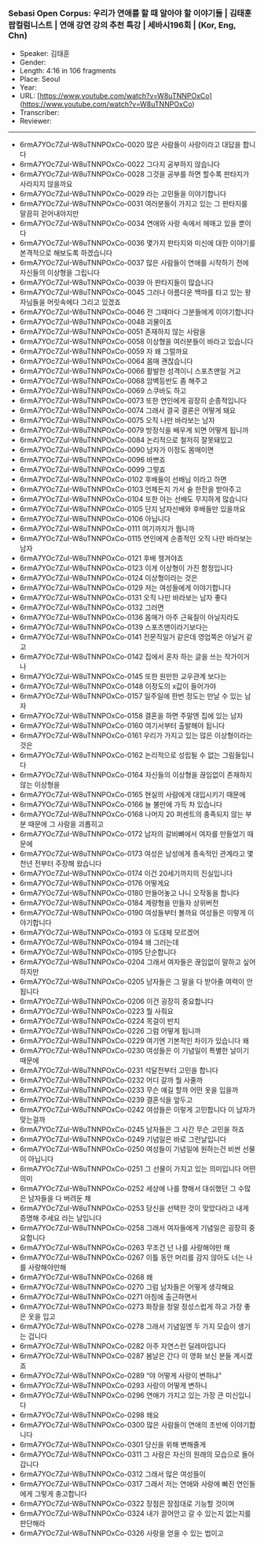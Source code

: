 ### Sebasi Open Corpus: 우리가 연애를 할 때 알아야 할 이야기들 | 김태훈 팝컬럼니스트 | 연애 강연 강의 추천 특강 | 세바시196회 | (Kor, Eng, Chn)

- Speaker: 김태훈
- Gender: 
- Length: 4:16 in 106 fragments
- Place: Seoul
- Year: 
- URL: [https://www.youtube.com/watch?v=W8uTNNPOxCo] (https://www.youtube.com/watch?v=W8uTNNPOxCo)
- Transcriber: 
- Reviewer: 

---

- 6rmA7YOc7ZuI-W8uTNNPOxCo-0020 많은 사람들이 사랑이라고 대답을 합니다
- 6rmA7YOc7ZuI-W8uTNNPOxCo-0022 그다지 공부하지 않습니다
- 6rmA7YOc7ZuI-W8uTNNPOxCo-0028 그것을 공부를 하면 할수록 판타지가 사라지지 않을까요
- 6rmA7YOc7ZuI-W8uTNNPOxCo-0029 라는 고민들을 이야기합니다
- 6rmA7YOc7ZuI-W8uTNNPOxCo-0031 여러분들이 가지고 있는 그 판타지를 말끔히 걷어내야지만
- 6rmA7YOc7ZuI-W8uTNNPOxCo-0034 연애와 사랑 속에서 헤매고 있을 뿐이다
- 6rmA7YOc7ZuI-W8uTNNPOxCo-0036 몇가지 판타지와 미신에 대한 이야기를 본격적으로 해보도록 하겠습니다
- 6rmA7YOc7ZuI-W8uTNNPOxCo-0037 많은 사람들이 연애를 시작하기 전에 자신들의 이상형을 그립니다
- 6rmA7YOc7ZuI-W8uTNNPOxCo-0039 아 판타지들이 많습니다
- 6rmA7YOc7ZuI-W8uTNNPOxCo-0045 그러나 아름다운 백마를 타고 있는 왕자님들을 머릿속에다 그리고 있겠죠
- 6rmA7YOc7ZuI-W8uTNNPOxCo-0046 전 그때마다 그분들에게 이야기합니다
- 6rmA7YOc7ZuI-W8uTNNPOxCo-0048 괴물이죠
- 6rmA7YOc7ZuI-W8uTNNPOxCo-0051 존재하지 않는 사람을
- 6rmA7YOc7ZuI-W8uTNNPOxCo-0058 이상형을 여러분들이 바라고 있습니다
- 6rmA7YOc7ZuI-W8uTNNPOxCo-0059 자 왜 그럴까요
- 6rmA7YOc7ZuI-W8uTNNPOxCo-0064 몸매 괜찮습니다
- 6rmA7YOc7ZuI-W8uTNNPOxCo-0066 활발한 성격이니 스포츠맨일 거고
- 6rmA7YOc7ZuI-W8uTNNPOxCo-0068 암벽등반도 좀 해주고
- 6rmA7YOc7ZuI-W8uTNNPOxCo-0069 스쿠바도 하고
- 6rmA7YOc7ZuI-W8uTNNPOxCo-0073 또한 연인에게 굉장히 순종적입니다
- 6rmA7YOc7ZuI-W8uTNNPOxCo-0074 그래서 결국 결론은 어떻게 돼요
- 6rmA7YOc7ZuI-W8uTNNPOxCo-0075 오직 나만 바라보는 남자
- 6rmA7YOc7ZuI-W8uTNNPOxCo-0079 방정식을 배우게 되면 어떻게 됩니까
- 6rmA7YOc7ZuI-W8uTNNPOxCo-0084 논리적으로 철저히 잘못돼있고
- 6rmA7YOc7ZuI-W8uTNNPOxCo-0090 남자가 이정도 몸매이면
- 6rmA7YOc7ZuI-W8uTNNPOxCo-0096 바쁘죠
- 6rmA7YOc7ZuI-W8uTNNPOxCo-0099 그렇죠
- 6rmA7YOc7ZuI-W8uTNNPOxCo-0102 후배들이 선배님 이라고 하면
- 6rmA7YOc7ZuI-W8uTNNPOxCo-0103 언제든지 가서 술 한잔을 받아주고
- 6rmA7YOc7ZuI-W8uTNNPOxCo-0104 또한 아는 선배도 무지하게 많습니다
- 6rmA7YOc7ZuI-W8uTNNPOxCo-0105 단지 남자선배와 후배들만 있을까요
- 6rmA7YOc7ZuI-W8uTNNPOxCo-0106 아닙니다
- 6rmA7YOc7ZuI-W8uTNNPOxCo-0111 여기까지가 뭡니까
- 6rmA7YOc7ZuI-W8uTNNPOxCo-0115 연인에게 순종적인 오직 나만 바라보는 남자
- 6rmA7YOc7ZuI-W8uTNNPOxCo-0121 후배 챙겨야죠
- 6rmA7YOc7ZuI-W8uTNNPOxCo-0123 이게 이상형이 가진 함정입니다
- 6rmA7YOc7ZuI-W8uTNNPOxCo-0124 이상형이라는 것은
- 6rmA7YOc7ZuI-W8uTNNPOxCo-0129 저는 여성들에게 이야기합니다
- 6rmA7YOc7ZuI-W8uTNNPOxCo-0131 오직 나만 바라보는 남자 좋다
- 6rmA7YOc7ZuI-W8uTNNPOxCo-0132 그러면
- 6rmA7YOc7ZuI-W8uTNNPOxCo-0136 몸매가 아주 근육질이 아닐지라도
- 6rmA7YOc7ZuI-W8uTNNPOxCo-0139 스포츠맨이라기보다는
- 6rmA7YOc7ZuI-W8uTNNPOxCo-0141 전문직일거 같은데 영업쪽은 아닐거 같고
- 6rmA7YOc7ZuI-W8uTNNPOxCo-0142 집에서 혼자 하는 글을 쓰는 작가이거나
- 6rmA7YOc7ZuI-W8uTNNPOxCo-0145 또한 원만한 교우관계 보다는
- 6rmA7YOc7ZuI-W8uTNNPOxCo-0148 이정도의 x값이 들어가야
- 6rmA7YOc7ZuI-W8uTNNPOxCo-0157 일주일에 한번 정도는 만날 수 있는 남자
- 6rmA7YOc7ZuI-W8uTNNPOxCo-0158 결혼을 하면 주말엔 집에 있는 남자
- 6rmA7YOc7ZuI-W8uTNNPOxCo-0160 여기서부터 출발해야 됩니다
- 6rmA7YOc7ZuI-W8uTNNPOxCo-0161 우리가 가지고 있는 많은 이상형이라는 것은
- 6rmA7YOc7ZuI-W8uTNNPOxCo-0162 논리적으로 성립될 수 없는 그림들입니다
- 6rmA7YOc7ZuI-W8uTNNPOxCo-0164 자신들의 이상형을 끊임없이 존재하지 않는 이상형을
- 6rmA7YOc7ZuI-W8uTNNPOxCo-0165 현실의 사람에게 대입시키기 때문에
- 6rmA7YOc7ZuI-W8uTNNPOxCo-0166 늘 불만에 가득 차 있습니다
- 6rmA7YOc7ZuI-W8uTNNPOxCo-0168 나머지 20 퍼센트의 충족되지 않는 부분 때문에 그 사람을 괴롭히고
- 6rmA7YOc7ZuI-W8uTNNPOxCo-0172 남자의 갈비뼈에서 여자를 만들었기 때문에
- 6rmA7YOc7ZuI-W8uTNNPOxCo-0173 여성은 남성에게 종속적인 관계라고 몇 천년 전부터 주장해 왔습니다
- 6rmA7YOc7ZuI-W8uTNNPOxCo-0174 이건 20세기까지의 진실입니다
- 6rmA7YOc7ZuI-W8uTNNPOxCo-0176 어떻게요
- 6rmA7YOc7ZuI-W8uTNNPOxCo-0180 만들어놓고 나니 오작동을 합니다
- 6rmA7YOc7ZuI-W8uTNNPOxCo-0184 계량형을 만들자 상위버전
- 6rmA7YOc7ZuI-W8uTNNPOxCo-0190 여성들부터 볼까요 여성들은 이렇게 이야기합니다
- 6rmA7YOc7ZuI-W8uTNNPOxCo-0193 야 도대체 모르겠어
- 6rmA7YOc7ZuI-W8uTNNPOxCo-0194 왜 그러는데
- 6rmA7YOc7ZuI-W8uTNNPOxCo-0195 단순합니다
- 6rmA7YOc7ZuI-W8uTNNPOxCo-0204 그래서 여자들은 끊임없이 말하고 싶어하지만
- 6rmA7YOc7ZuI-W8uTNNPOxCo-0205 남자들은 그 말을 다 받아줄 여력이 안됩니다
- 6rmA7YOc7ZuI-W8uTNNPOxCo-0206 이건 굉장히 중요합니다
- 6rmA7YOc7ZuI-W8uTNNPOxCo-0223 뭘 사줘요
- 6rmA7YOc7ZuI-W8uTNNPOxCo-0224 목걸이 반지
- 6rmA7YOc7ZuI-W8uTNNPOxCo-0226 그럼 어떻게 됩니까
- 6rmA7YOc7ZuI-W8uTNNPOxCo-0229 여기엔 기본적인 차이가 있습니다 왜
- 6rmA7YOc7ZuI-W8uTNNPOxCo-0230 여성들은 이 기념일이 특별한 날이기 때문에
- 6rmA7YOc7ZuI-W8uTNNPOxCo-0231 석달전부터 고민을 합니다
- 6rmA7YOc7ZuI-W8uTNNPOxCo-0232 어디 갈까 뭘 사줄까
- 6rmA7YOc7ZuI-W8uTNNPOxCo-0233 무슨 얘길 할까 어떤 옷을 입을까
- 6rmA7YOc7ZuI-W8uTNNPOxCo-0239 결혼식을 앞두고
- 6rmA7YOc7ZuI-W8uTNNPOxCo-0242 여성들은 이렇게 고민합니다 이 남자가 맞는걸까
- 6rmA7YOc7ZuI-W8uTNNPOxCo-0245 남자들은 그 시간 무슨 고민을 하죠
- 6rmA7YOc7ZuI-W8uTNNPOxCo-0249 기념일은 바로 그런날입니다
- 6rmA7YOc7ZuI-W8uTNNPOxCo-0250 여성들이 기념일에 원하는건 비싼 선물이 아닙니다
- 6rmA7YOc7ZuI-W8uTNNPOxCo-0251 그 선물이 가지고 있는 의미입니다 어떤 의미
- 6rmA7YOc7ZuI-W8uTNNPOxCo-0252 세상에 나를 향해서 대쉬했던 그 수많은 남자들을 다 버려둔 채
- 6rmA7YOc7ZuI-W8uTNNPOxCo-0253 당신을 선택한 것이 맞았다라고 내게 증명해 주세요 라는 날입니다
- 6rmA7YOc7ZuI-W8uTNNPOxCo-0258 그래서 여자들에게 기념일은 굉장히 중요합니다
- 6rmA7YOc7ZuI-W8uTNNPOxCo-0263 무조건 넌 나를 사랑해야만 해
- 6rmA7YOc7ZuI-W8uTNNPOxCo-0267 이틀 동안 머리를 감지 않아도 너는 나를 사랑해야만해
- 6rmA7YOc7ZuI-W8uTNNPOxCo-0268 왜
- 6rmA7YOc7ZuI-W8uTNNPOxCo-0270 그럼 남자들은 어떻게 생각해요
- 6rmA7YOc7ZuI-W8uTNNPOxCo-0271 아침에 출근하면서
- 6rmA7YOc7ZuI-W8uTNNPOxCo-0273 화장을 정말 정성스럽게 하고 가장 좋은 옷을 입고
- 6rmA7YOc7ZuI-W8uTNNPOxCo-0278 그래서 기념일엔 두 가지 모습이 생기는 겁니다
- 6rmA7YOc7ZuI-W8uTNNPOxCo-0282 아주 자연스런 딜레마입니다
- 6rmA7YOc7ZuI-W8uTNNPOxCo-0287 봄날은 간다 이 영화 보신 분들 계시겠죠
- 6rmA7YOc7ZuI-W8uTNNPOxCo-0289 “야 어떻게 사랑이 변하냐”
- 6rmA7YOc7ZuI-W8uTNNPOxCo-0293 사랑이 어떻게 변하니
- 6rmA7YOc7ZuI-W8uTNNPOxCo-0296 연애가 가지고 있는 가장 큰 미신입니다
- 6rmA7YOc7ZuI-W8uTNNPOxCo-0298 왜요
- 6rmA7YOc7ZuI-W8uTNNPOxCo-0300 많은 사람들이 연애의 초반에 이야기합니다
- 6rmA7YOc7ZuI-W8uTNNPOxCo-0301 당신을 위해 변해줄게
- 6rmA7YOc7ZuI-W8uTNNPOxCo-0311 그 사람은 자신의 원래의 모습으로 돌아갑니다
- 6rmA7YOc7ZuI-W8uTNNPOxCo-0312 그래서 많은 여성들이
- 6rmA7YOc7ZuI-W8uTNNPOxCo-0317 그래서 저는 연애와 사랑에 빠진 연인들에게 그렇게 충고합니다
- 6rmA7YOc7ZuI-W8uTNNPOxCo-0322 장점은 장점대로 기능할 것이며
- 6rmA7YOc7ZuI-W8uTNNPOxCo-0324 내가 끌어안고 갈 수 있는지 없는지를 판단해라
- 6rmA7YOc7ZuI-W8uTNNPOxCo-0326 사랑을 얻을 수 있는 법이고
